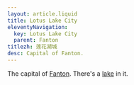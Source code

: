 ```yaml
---
layout: article.liquid
title: Lotus Lake City
eleventyNavigation:
  key: Lotus Lake City
  parent: Fanton
titlezh: 莲花湖城
desc: Capital of Fanton.
---
```


The capital of [Fanton](/world/fanton/). There's a [lake](/world/fanton/lotus-lake-city/lotus-lake/) in it.

